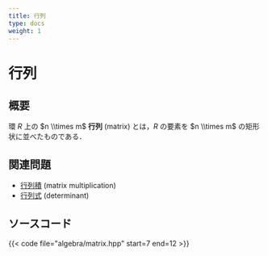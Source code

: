 ```yaml
---
title: 行列
type: docs
weight: 1
---
```


# 行列

## 概要
環 $R$ 上の $n \\times m$ **行列** (matrix) とは，$R$ の要素を $n \\times m$ の矩形状に並べたものである．

## 関連問題
* [行列積](matrix-multiplication) (matrix multiplication)
* [行列式](determinant) (determinant)

## ソースコード
{{< code file="algebra/matrix.hpp" start=7 end=12 >}}
